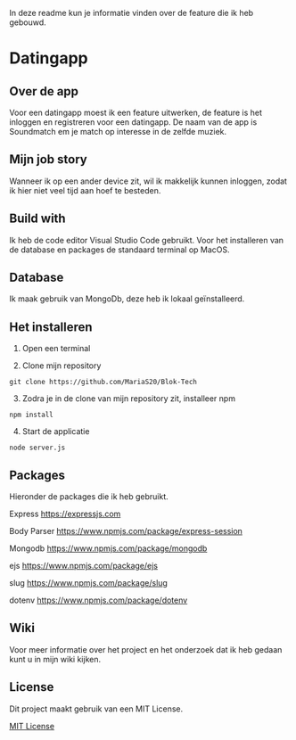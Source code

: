 In deze readme kun je informatie vinden over de feature die ik heb gebouwd.

# Datingapp

## Over de app
Voor een datingapp moest ik een feature uitwerken, de feature is het inloggen en registreren voor een datingapp. De naam van de app is Soundmatch em je match op interesse in de zelfde muziek.  

## Mijn job story
Wanneer ik op een ander device zit, wil ik makkelijk kunnen inloggen, zodat ik hier niet veel tijd aan hoef te besteden.

## Build with
Ik heb de code editor Visual Studio Code gebruikt. Voor het installeren van de database en packages de standaard terminal op MacOS.

## Database
Ik maak gebruik van MongoDb, deze heb ik lokaal geïnstalleerd. 

## Het installeren 

1. Open een terminal

2. Clone mijn repository 
```
git clone https://github.com/MariaS20/Blok-Tech 
```

3. Zodra je in de clone van mijn repository zit, installeer npm 
```
npm install
```

4. Start de applicatie
```
node server.js
```

## Packages
Hieronder de packages die ik heb gebruikt.

Express     https://expressjs.com

Body Parser https://www.npmjs.com/package/express-session

Mongodb     https://www.npmjs.com/package/mongodb

ejs         https://www.npmjs.com/package/ejs

slug        https://www.npmjs.com/package/slug

dotenv      https://www.npmjs.com/package/dotenv

## Wiki
Voor meer informatie over het project en het onderzoek dat ik heb gedaan kunt u in mijn wiki kijken. 


## License
Dit project maakt gebruik van een MIT License. 

[MIT License](https://github.com/MariaS20/Blok-Tech/blob/master/LICENSE.md)


